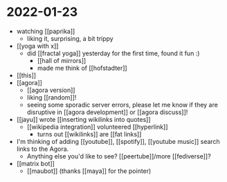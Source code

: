 # 2022-01-23

- watching [[paprika]]
  - liking it, surprising, a bit trippy
- [[yoga with x]]
  - did [[fractal yoga]] yesterday for the first time, found it fun :)
    - [[hall of mirrors]] 
    - made me think of [[hofstadter]]
- [[this]]
- [[agora]]
  - [[agora version]]
  - liking [[random]]!
  - seeing some sporadic server errors, please let me know if they are disruptive in [[agora development]] or [[agora discuss]]!
- [[jayu]] wrote [[inserting wikilinks into quotes]]
  - [[wikipedia integration]] volunteered [[hyperlink]]
    - turns out [[wikilinks]] are [[fat links]]
- I'm thinking of adding [[youtube]], [[spotify]], [[youtube music]] search links to the Agora.
  - Anything else you'd like to see? [[peertube]]/more [[fediverse]]?
- [[matrix bot]]
  - [[maubot]] (thanks [[maya]] for the pointer)